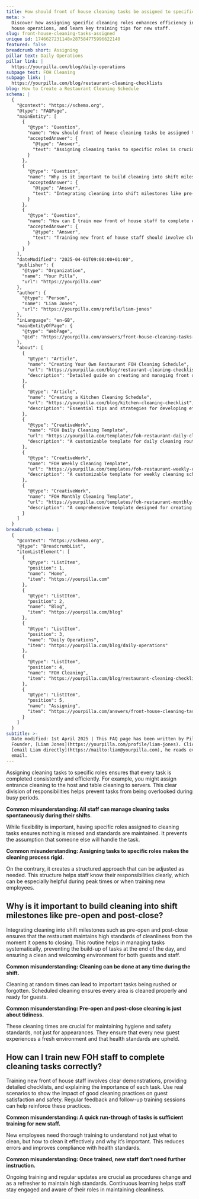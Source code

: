 ```yaml
---
title: How should front of house cleaning tasks be assigned to specific roles?
meta: >
  Discover how assigning specific cleaning roles enhances efficiency in front of
  house operations, and learn key training tips for new staff.
slug: front-house-cleaning-tasks-assigned
unique id: 1746627231148x287584775996622140
featured: false
breadcrumb short: Assigning
pillar text: Daily Operations
pillar link: |
  https://yourpilla.com/blog/daily-operations
subpage text: FOH Cleaning
subpage link: |
  https://yourpilla.com/blog/restaurant-cleaning-checklists
blog: How to Create a Restaurant Cleaning Schedule
schema: |
  {
    "@context": "https://schema.org",
    "@type": "FAQPage",
    "mainEntity": [
      {
        "@type": "Question",
        "name": "How should front of house cleaning tasks be assigned to specific roles?",
        "acceptedAnswer": {
          "@type": "Answer",
          "text": "Assigning cleaning tasks to specific roles is crucial to ensure all tasks are completed consistently and efficiently. For instance, the entrance might be cleaned by the host, and table cleaning assigned to servers, ensuring a clear division of responsibilities and preventing tasks from being overlooked during busy periods. Such structure ensures that standards are maintained without the assumption that tasks will be handled spontaneously."
        }
      },
      {
        "@type": "Question",
        "name": "Why is it important to build cleaning into shift milestones like pre-open and post-close?",
        "acceptedAnswer": {
          "@type": "Answer",
          "text": "Integrating cleaning into shift milestones like pre-opening and post-closing ensures high standards of cleanliness are maintained throughout service hours. This routine helps manage tasks systematically, prevents tasks from building up towards the end of the day, and maintains a clean, welcoming environment for guests and staff. It emphasises hygiene and safety, crucial for guest satisfaction."
        }
      },
      {
        "@type": "Question",
        "name": "How can I train new front of house staff to complete cleaning tasks correctly?",
        "acceptedAnswer": {
          "@type": "Answer",
          "text": "Training new front of house staff should involve clear demonstrations, providing detailed checklists, and explaining the importance of each task. Employing real scenarios can showcase the impact of proper cleaning on guest satisfaction and safety. It’s also essential to provide regular feedback and follow-up training to reinforce best practices and ensure ongoing compliance with health standards."
        }
      }
    ],
    "dateModified": "2025-04-01T09:00:00+01:00",
    "publisher": {
      "@type": "Organization",
      "name": "Your Pilla",
      "url": "https://yourpilla.com"
    },
    "author": {
      "@type": "Person",
      "name": "Liam Jones",
      "url": "https://yourpilla.com/profile/liam-jones"
    },
    "inLanguage": "en-GB",
    "mainEntityOfPage": {
      "@type": "WebPage",
      "@id": "https://yourpilla.com/answers/front-house-cleaning-tasks-assigned"
    },
    "about": [
      {
        "@type": "Article",
        "name": "Creating Your Own Restaurant FOH Cleaning Schedule",
        "url": "https://yourpilla.com/blog/restaurant-cleaning-checklists",
        "description": "Detailed guide on creating and managing front of house cleaning schedules to improve staff efficiency and restaurant cleanliness."
      },
      {
        "@type": "Article",
        "name": "Creating a Kitchen Cleaning Schedule",
        "url": "https://yourpilla.com/blog/kitchen-cleaning-checklist",
        "description": "Essential tips and strategies for developing effective kitchen cleaning routines to maintain health and safety in your restaurant."
      },
      {
        "@type": "CreativeWork",
        "name": "FOH Daily Cleaning Template",
        "url": "https://yourpilla.com/templates/foh-restaurant-daily-cleaning",
        "description": "A customizable template for daily cleaning routines in the front of house areas of restaurants."
      },
      {
        "@type": "CreativeWork",
        "name": "FOH Weekly Cleaning Template",
        "url": "https://yourpilla.com/templates/foh-restaurant-weekly-cleaning",
        "description": "A customizable template for weekly cleaning schedules tailored for front of house operations."
      },
      {
        "@type": "CreativeWork",
        "name": "FOH Monthly Cleaning Template",
        "url": "https://yourpilla.com/templates/foh-restaurant-monthly-cleaning",
        "description": "A comprehensive template designed for creating monthly cleaning checklists for restaurant front of house areas."
      }
    ]
  }
breadcrumb_schema: |
  {
    "@context": "https://schema.org",
    "@type": "BreadcrumbList",
    "itemListElement": [
      {
        "@type": "ListItem",
        "position": 1,
        "name": "Home",
        "item": "https://yourpilla.com"
      },
      {
        "@type": "ListItem",
        "position": 2,
        "name": "Blog",
        "item": "https://yourpilla.com/blog"
      },
      {
        "@type": "ListItem",
        "position": 3,
        "name": "Daily Operations",
        "item": "https://yourpilla.com/blog/daily-operations"
      },
      {
        "@type": "ListItem",
        "position": 4,
        "name": "FOH Cleaning",
        "item": "https://yourpilla.com/blog/restaurant-cleaning-checklists"
      },
      {
        "@type": "ListItem",
        "position": 5,
        "name": "Assigning",
        "item": "https://yourpilla.com/answers/front-house-cleaning-tasks-assigned"
      }
    ]
  }
subtitle: >-
  Date modified: 1st April 2025 | This FAQ page has been written by Pilla
  Founder, [Liam Jones](https://yourpilla.com/profile/liam-jones). Click to
  [email Liam directly](https://mailto:liam@yourpilla.com), he reads every
  email.
---
```

Assigning cleaning tasks to specific roles ensures that every task is completed consistently and efficiently. For example, you might assign entrance cleaning to the host and table cleaning to servers. This clear division of responsibilities helps prevent tasks from being overlooked during busy periods.

**Common misunderstanding: All staff can manage cleaning tasks spontaneously during their shifts.**

While flexibility is important, having specific roles assigned to cleaning tasks ensures nothing is missed and standards are maintained. It prevents the assumption that someone else will handle the task.

**Common misunderstanding: Assigning tasks to specific roles makes the cleaning process rigid.**

On the contrary, it creates a structured approach that can be adjusted as needed. This structure helps staff know their responsibilities clearly, which can be especially helpful during peak times or when training new employees.

## Why is it important to build cleaning into shift milestones like pre-open and post-close?

Integrating cleaning into shift milestones such as pre-open and post-close ensures that the restaurant maintains high standards of cleanliness from the moment it opens to closing. This routine helps in managing tasks systematically, preventing the build-up of tasks at the end of the day, and ensuring a clean and welcoming environment for both guests and staff.

**Common misunderstanding: Cleaning can be done at any time during the shift.**

Cleaning at random times can lead to important tasks being rushed or forgotten. Scheduled cleaning ensures every area is cleaned properly and ready for guests.

**Common misunderstanding: Pre-open and post-close cleaning is just about tidiness.**

These cleaning times are crucial for maintaining hygiene and safety standards, not just for appearances. They ensure that every new guest experiences a fresh environment and that health standards are upheld.

## How can I train new FOH staff to complete cleaning tasks correctly?

Training new front of house staff involves clear demonstrations, providing detailed checklists, and explaining the importance of each task. Use real scenarios to show the impact of good cleaning practices on guest satisfaction and safety. Regular feedback and follow-up training sessions can help reinforce these practices.

**Common misunderstanding: A quick run-through of tasks is sufficient training for new staff.**

New employees need thorough training to understand not just what to clean, but how to clean it effectively and why it’s important. This reduces errors and improves compliance with health standards.

**Common misunderstanding: Once trained, new staff don’t need further instruction.**

Ongoing training and regular updates are crucial as procedures change and as a refresher to maintain high standards. Continuous learning helps staff stay engaged and aware of their roles in maintaining cleanliness.
